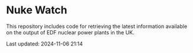 # Nuke Watch

This repository includes code for retrieving the latest information available on the output of EDF nuclear power plants in the UK.

Last updated: 2024-11-06 21:14